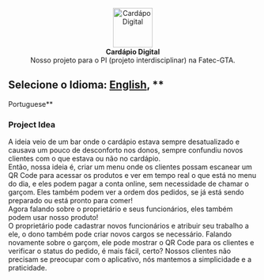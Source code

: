 <p align="center">
    <img src="https://user-images.githubusercontent.com/84989572/184560260-5124f392-cb22-4153-a0b5-50303423aede.png" alt="Cardápo Digital" height="80"/>
    <br />
    <strong>Cardápio Digital</strong>
    <br />
    Nosso projeto para o PI (projeto interdisciplinar) na Fatec-GTA.
</p>

## Selecione o Idioma: [English](https://github.com/JosimarBazilio/cardapio-digital-front/blob/main/README.md), **
Portuguese**

### Project Idea

A ideia veio de um bar onde o cardápio estava sempre desatualizado e causava um pouco de desconforto nos donos,
sempre confundiu novos clientes com o que estava ou não no cardápio.
<br>
Então, nossa ideia é, criar um menu onde os clientes possam escanear um QR Code para acessar os produtos e ver em tempo
real o que está
no menu do dia, e eles podem pagar a conta online, sem necessidade de chamar o garçom. Eles também podem ver a ordem
dos pedidos, se já está sendo preparado ou está pronto para comer!
<br>
Agora falando sobre o proprietário e seus funcionários, eles também podem usar nosso produto!
<br>
O proprietário pode cadastrar novos funcionários e atribuir seu trabalho a ele, o dono também pode criar novos cargos se
necessário.
Falando novamente sobre o garçom, ele pode mostrar o QR Code para os clientes e verificar o status do pedido, é mais
fácil,
certo? Nossos clientes não precisam se preocupar com o aplicativo, nós mantemos a simplicidade e a praticidade.

